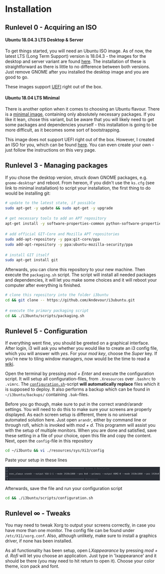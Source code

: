 # Installation

## Runlevel 0 - Acquiring an ISO

#### Ubuntu 18.04.3 LTS Desktop & Server

To get things started, you will need an Ubuntu ISO image. As of now, the latest LTS (Long Term Support) version is 18.04.3 - the images for the desktop and server variant are found [here](http://releases.ubuntu.com/18.04/). The installation of these is straightforward as there is little to no difference between both versions. Just remove GNOME after you installed the desktop image and you are good to go. 

These images support [UEFI](https://wiki.archlinux.org/index.php/Unified_Extensible_Firmware_Interface) right out of the box.

#### Ubuntu 18.04 LTS Minimal

There is another option when it comes to choosing an Ubuntu flavour. There is a [minimal image](https://help.ubuntu.com/community/Installation/MinimalCD), containing only absolutely necessary packages. If you like it lean, chose this variant, but be aware that you will likely need to get some packages and dependencies yourself - this installation is going to be more difficult, as it becomes some sort of bootstrapping.

This image does not support UEFI right out of the box. However, I created an ISO for you, which can be found [here](https://github.com/Andevour/Ubuntu-18.04-LTS-Minimal-UEFI-NetInstaller). You can even create your own - just follow the instructions on this very page.

## Runlevel 3 - Managing packages

If you chose the desktop version, struck down GNOME packages, e.g. `gnome-desktop*` and reboot. From hereon, if you didn't use the `ks.cfg` (see link to minimal installation) to script your installation, the first thing to do would be installing git:

``` BASH
# update to the latest state, if possible
sudo apt-get -y update && sudo apt-get -y upgrade

# get necessary tools to add an APT repository
apt-get install -y software-properties-common python-software-properties

# add official GIT-Core and Mozilla APT repositories
sudo add-apt-repository -y ppa:git-core/ppa
sudo add-apt-repository -y ppa:ubuntu-mozilla-security/ppa

# install GIT itself
sudo apt-get install git
```

Afterwards, you can clone this repository to your new machine. Then execute the `packaging.sh` script. The script will install all needed packages and dependencies, it will let you make some choices and it will reboot your computer after everything is finished.

``` BASH
# clone this repository into the folder i3buntu
cd && git clone -- https://github.com/Andevour/i3ubuntu.git

# execute the primary packaging script
cd && ./i3buntu/scripts/packaging.sh
```

## Runlevel 5 - Configuration

If everything went fine, you should be greeted on a graphical interface. After login, i3 will ask you whether you would like to create an i3 config file, which you will answer with *yes*. For your *mod key*, choose the *Super* key. If you're new to tiling window managers, now would be the time to read a [wiki](https://wiki.archlinux.org/index.php/I3).

Open the terminal by pressing *mod + Enter* and execute the configuration script. It will setup all configuration-files, from `.Xresources` over `.bashrc` to `.vimrc`. The [`configuration.sh`](./scripts/configuration.sh)-script **will automatically replace** files which it is supposed to deploy. It also performs a backup which can be found in `~/i3buntu/backups/` containing `.bak`-files.

Before you go though, make sure to put in the correct xrandr/arandr settings. You will need to do this to make sure your screens are properly displayed. As each screen setup is different, there is no universal automated solution here. Just open `arandr`, either by command line or through rofi, which is invoked with _mod + d_. This programm will assist you with the setup of multiple monitors. When you are done and satisfied, save these setting in a file of your choice, open this file and copy the content. Next, open the `config`-file in this repository

``` BASH
cd ~/i3buntu && vi ./resources/sys/Xi3/config
```

Paste your setup in these lines

![xrandr settings](resources/doc/xrandr_settings.png)

Afterwards, save the file and run your configuration script

``` BASH
cd && ./i3buntu/scripts/configuration.sh
```

## Runlevel ∞ - Tweaks

You may need to tweak Xorg to output your screens correctly, in case you have more than one monitor. The config file can be found under `/etc/X11/xorg.conf`. Also, although unlikely, make sure to install a graphics driver, if none has been installed.

As all functionality has been setup, open *LXappearance* by pressing _mod + d_. _Rofi_ will let you choose an application. Just type in 'lxappearance' and it should be there (you may need to hit return to open it). Choose your color theme, icon pack and font.
